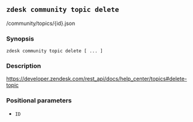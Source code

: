 ## `zdesk community topic delete`

/community/topics/{id}.json

### Synopsis

    zdesk community topic delete [ ... ]

### Description

https://developer.zendesk.com/rest_api/docs/help_center/topics#delete-topic

### Positional parameters

* `ID`


